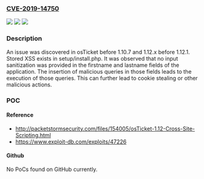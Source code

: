 ### [CVE-2019-14750](https://cve.mitre.org/cgi-bin/cvename.cgi?name=CVE-2019-14750)
![](https://img.shields.io/static/v1?label=Product&message=n%2Fa&color=blue)
![](https://img.shields.io/static/v1?label=Version&message=n%2Fa&color=blue)
![](https://img.shields.io/static/v1?label=Vulnerability&message=n%2Fa&color=brighgreen)

### Description

An issue was discovered in osTicket before 1.10.7 and 1.12.x before 1.12.1. Stored XSS exists in setup/install.php. It was observed that no input sanitization was provided in the firstname and lastname fields of the application. The insertion of malicious queries in those fields leads to the execution of those queries. This can further lead to cookie stealing or other malicious actions.

### POC

#### Reference
- http://packetstormsecurity.com/files/154005/osTicket-1.12-Cross-Site-Scripting.html
- https://www.exploit-db.com/exploits/47226

#### Github
No PoCs found on GitHub currently.


